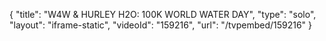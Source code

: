 {
    "title": "W4W & HURLEY H2O: 100K WORLD WATER DAY",
    "type": "solo",
    "layout": "iframe-static",
    "videoId": "159216",
    "url": "\/tvpembed\/159216"
}